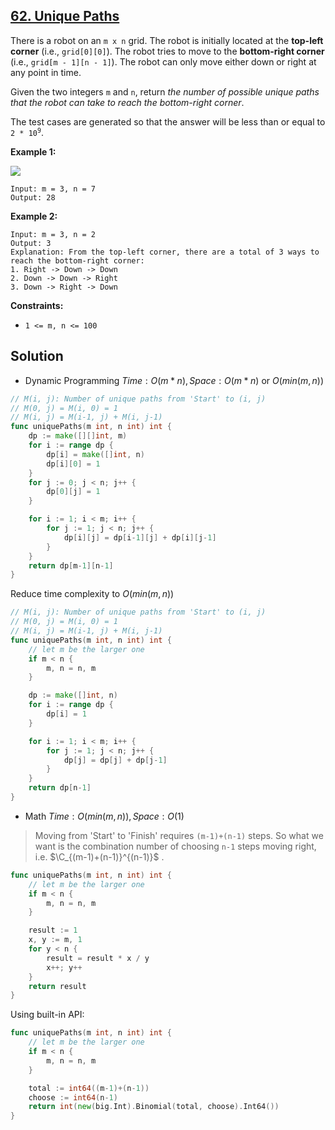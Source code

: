 ## [62. Unique Paths](https://leetcode.com/problems/unique-paths/)


There is a robot on an `m x n` grid. The robot is initially located at the **top-left corner** (i.e., `grid[0][0]`). The robot tries to move to the **bottom-right corner** (i.e., `grid[m - 1][n - 1]`). The robot can only move either down or right at any point in time.

Given the two integers `m` and `n`, return _the number of possible unique paths that the robot can take to reach the bottom-right corner_.

The test cases are generated so that the answer will be less than or equal to <code>2 * 10<sup>9</sup></code>.

**Example 1:**

![](https://assets.leetcode.com/uploads/2018/10/22/robot_maze.png)

```
Input: m = 3, n = 7
Output: 28
```

**Example 2:**

```
Input: m = 3, n = 2
Output: 3
Explanation: From the top-left corner, there are a total of 3 ways to reach the bottom-right corner:
1. Right -> Down -> Down
2. Down -> Down -> Right
3. Down -> Right -> Down
```

**Constraints:**

*   `1 <= m, n <= 100`



## Solution

- Dynamic Programming	$Time: O(m*n), Space: O(m*n)$ or $O(min(m, n))$ 

```go
// M(i, j): Number of unique paths from 'Start' to (i, j)
// M(0, j) = M(i, 0) = 1
// M(i, j) = M(i-1, j) + M(i, j-1)
func uniquePaths(m int, n int) int {
    dp := make([][]int, m)
    for i := range dp {
        dp[i] = make([]int, n)
        dp[i][0] = 1
    }
    for j := 0; j < n; j++ {
        dp[0][j] = 1
    }

    for i := 1; i < m; i++ {
        for j := 1; j < n; j++ {
            dp[i][j] = dp[i-1][j] + dp[i][j-1]
        }
    }
    return dp[m-1][n-1]
}
```

Reduce time complexity to $O(min(m, n))$ 

```go
// M(i, j): Number of unique paths from 'Start' to (i, j)
// M(0, j) = M(i, 0) = 1
// M(i, j) = M(i-1, j) + M(i, j-1)
func uniquePaths(m int, n int) int {
	// let m be the larger one
	if m < n {
		m, n = n, m
	}

    dp := make([]int, n)
	for i := range dp {
		dp[i] = 1
	}

	for i := 1; i < m; i++ {
		for j := 1; j < n; j++ {
			dp[j] = dp[j] + dp[j-1]
		}
	}
	return dp[n-1]
}
```



- Math	$Time: O(min(m, n)), Space: O(1)$ 

> Moving from 'Start' to 'Finish' requires `(m-1)+(n-1)` steps. So what we want is the combination number of choosing `n-1` steps moving right, i.e. $\C_{(m-1)+(n-1)}^{(n-1)}$ .

```go
func uniquePaths(m int, n int) int {
	// let m be the larger one
	if m < n {
		m, n = n, m
	}

	result := 1
	x, y := m, 1
	for y < n {
		result = result * x / y
		x++; y++
	}
	return result
}
```

Using built-in API:

```go
func uniquePaths(m int, n int) int {
	// let m be the larger one
	if m < n {
		m, n = n, m
	}

	total := int64((m-1)+(n-1))
	choose := int64(n-1)
	return int(new(big.Int).Binomial(total, choose).Int64())
}
```

